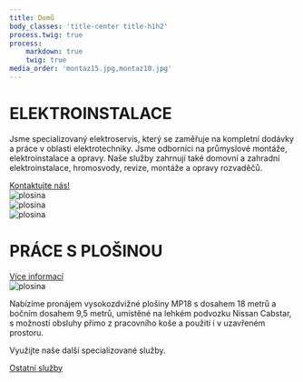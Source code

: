 ```yaml
---
title: Domů
body_classes: 'title-center title-h1h2'
process.twig: true
process:
    markdown: true
    twig: true
media_order: 'montaz15.jpg,montaz10.jpg'
---
```


<div class="grid-container container-inline">
  <div class="grid-item span2 row1"><h1 class="page__heading span-p">ELEKTROINSTALACE</h1></div>
  <div class="grid-item span2 row2 flex-collumn"><p class="span-p">
Jsme specializovaný elektroservis, který se zaměřuje na kompletní dodávky a práce v oblasti elektrotechniky. Jsme odborníci na průmyslové montáže, elektroinstalace a opravy. Naše služby zahrnují také domovní a zahradní elektroinstalace, hromosvody, revize, montáže a opravy rozvaděčů.</p>
<a href="{{ base_url_relative }}/kontakt" class="button btn41-43 btn-42">Kontaktujte nás!</a>
</div>
  <div class="grid-item"><img class="" src="{{ url('theme://images/montaz10.jpg') }}" alt="plosina"></div>
  <div class="grid-item"><img class="fl-l" src="{{ url('theme://images/montaz15.jpg') }}" alt="plosina"></div>
</div>

<div class="grid-container reduced-margin">
  <div class="grid-item"><img class="" src="{{ url('theme://images/plosina3.png') }}" alt="plosina"></div>
  <div class="grid-item"><h1 class="page__heading h-line_height">PRÁCE S PLOŠINOU</h1>
  <a href="{{ base_url_relative }}/sluzby/prace-s-plosinou" class="button btn41-43 btn-42">Více informací</a></div>
  <div class="grid-item"><img class="" src="{{ url('theme://images/plosina03.jpg') }}" alt="plosina"></div>
  <div class="grid-item"><p>Nabízíme pronájem vysokozdvižné plošiny MP18 s dosahem 18 metrů a bočním dosahem 9,5 metrů, umístěné na lehkém podvozku Nissan Cabstar, s možností obsluhy přímo z pracovního koše a použití i v uzavřeném prostoru.</p></div>
</div>


<div class="grid-container container-inline">
  <div class="grid-item span2 row1 flex-collumn"><p p class="span-p">Využijte naše další specializované služby.</p>
  <a href="{{ base_url_relative }}/sluzby" class="button btn41-43 btn-42">Ostatní služby</a>
  </div>
</div>
<script src="{{ url('theme://aos.js') }}"></script>
<script>
  AOS.init();
</script>
